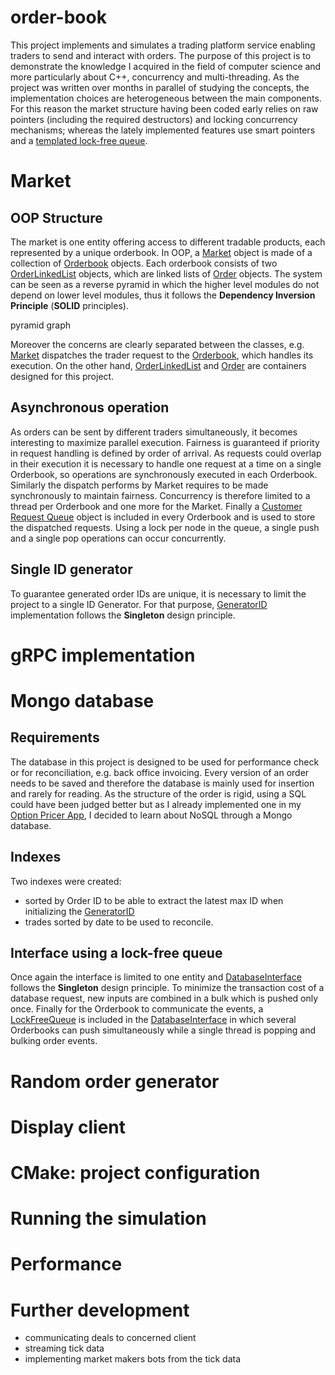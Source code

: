 # order-book

This project implements and simulates a trading platform service enabling traders to send and interact with  orders. 
The purpose of this project is to demonstrate the knowledge I acquired in the field of computer science and more particularly
about C++, concurrency and multi-threading.
As the project was written over months in parallel of studying the concepts, the implementation choices are heterogeneous 
between the main components. For this reason the market structure having been coded early relies on raw pointers
(including the required destructors) and locking concurrency mechanisms; whereas the lately implemented features use 
smart pointers and a [templated lock-free queue](lock_free_queue//LockFreeQueue.h).

# Market
## OOP Structure
The market is one entity offering access to different tradable products, each represented by a unique orderbook. In OOP,
a [Market](market/Market.h) object is made of a collection of [Orderbook](market/OrderBook.h) objects. 
Each orderbook consists of two [OrderLinkedList](market/OrderLinkedList.h) objects, which are linked lists of 
[Order](market/order/Order.h) objects. The system can be seen as a reverse pyramid in which the higher level modules do
not depend on lower level modules, thus it follows the **Dependency Inversion Principle** (**SOLID** principles). 

pyramid graph

Moreover the concerns are clearly separated between the classes, e.g. [Market](market/Market.h) dispatches the trader 
request to the [Orderbook](market/OrderBook.h), which handles its execution.
On the other hand, [OrderLinkedList](market/OrderLinkedList.h) and [Order](market/order/Order.h) are containers 
designed for this project.

## Asynchronous operation
As orders can be sent by different traders simultaneously, it becomes interesting to maximize parallel execution.
Fairness is guaranteed if priority in request handling is defined by order of arrival. 
As requests could overlap in their execution it is necessary to handle one request at a time on a single Orderbook, 
so operations are synchronously executed in each Orderbook. Similarly the dispatch performs by Market requires
to be made synchronously to maintain fairness. Concurrency is therefore limited to a thread per Orderbook and one more for
the Market. Finally a [Customer Request Queue](market/CustomerRequestQueue/CustomerRequestQueue.h) object is included in
every Orderbook and is used to store the dispatched requests. Using a lock per node in the queue, a single push and a single 
pop operations can occur concurrently.

## Single ID generator
To guarantee generated order IDs are unique, it is necessary to limit the project to a single ID Generator. For that 
purpose, [GeneratorID](market/GeneratorId.h) implementation follows the **Singleton** design principle. 


# gRPC implementation

# Mongo database
## Requirements
The database in this project is designed to be used for performance check or for reconciliation, e.g. back 
office invoicing. Every version of an order needs to be saved and therefore the database is mainly used for insertion and
rarely for reading. As the structure of the order is rigid, using a SQL could have been judged better but as I already
implemented one in my [Option Pricer App](https://github.com/PLHC/option-pricer-app), I decided to learn about NoSQL through
a Mongo database.
## Indexes
Two indexes were created:
- sorted by Order ID to be able to extract the latest max ID when initializing the [GeneratorID](market/GeneratorId.h)
- trades sorted by date to be used to reconcile.
## Interface using a lock-free queue
Once again the interface is limited to one entity and [DatabaseInterface](database/DatabaseInterface.h) follows the **Singleton**
design principle. To minimize the transaction cost of a database request, new inputs are combined in a bulk which is pushed only once.
Finally for the Orderbook to communicate the events, a [LockFreeQueue](lock_free_queue/LockFreeQueue.h) is included in 
the [DatabaseInterface](database/DatabaseInterface.h) in which several Orderbooks can push simultaneously while a single
thread is popping and bulking order events.

# Random order generator

# Display client

# CMake: project configuration

# Running the simulation



# Performance

# Further development
- communicating deals to concerned client 
- streaming tick data
- implementing market makers bots from the tick data


